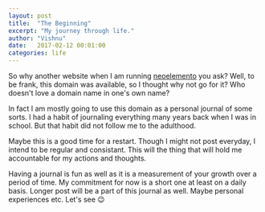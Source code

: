 ```yaml
---
layout: post
title:  "The Beginning"
excerpt: "My journey through life."
author: "Vishnu"
date:   2017-02-12 00:01:00
categories: life
---
```


So why another website when I am running [neoelemento](http://neoelemento.com) you ask? Well, to be frank, this domain was available, so I thought why not go for it? Who doesn't love a domain name in one's own name?

In fact I am mostly going to use this domain as a personal journal of some sorts. I had a habit of journaling everything many years back when I was in school. But that habit did not follow me to the adulthood. 

Maybe this is a good time for a restart. Though I might not post everyday, I intend to be regular and consistant. This will the thing that will hold me accountable for my actions and thoughts.

Having a journal is fun as well as it is a measurement of your growth over a period of time. My commitment for now is a short one at least on a daily basis. Longer post will be a part of this journal as well. Maybe personal experiences etc. Let's see :wink: